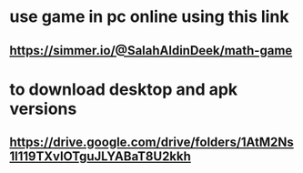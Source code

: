 # use game in pc online using this link
## https://simmer.io/@SalahAldinDeek/math-game
# to download desktop and apk versions
## https://drive.google.com/drive/folders/1AtM2Ns1l119TXvIOTguJLYABaT8U2kkh
